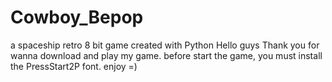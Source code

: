 # Cowboy_Bepop
a spaceship retro 8 bit game 
created with Python
Hello guys
Thank you for wanna download and play my game.
before start the game, you must install the PressStart2P font.
enjoy =) 
